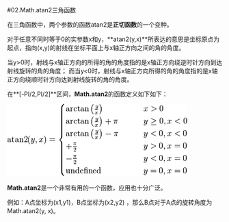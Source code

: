 #02.Math.atan2三角函数

在三角函数中，两个参数的函数atan2是**正切函数**的一个变种。

对于任意不同时等于0的实参数x和y，**atan2(y,x)**所表达的意思是坐标原点为起点，指向(x,y)的射线在坐标平面上与x轴正方向之间的角的角度。

当y\>0时，射线与x轴正方向的所得的角的角度指的是x轴正方向绕逆时针方向到达射线旋转的角的角度；
而当y\<0时，射线与x轴正方向所得的角的角度指的是x轴正方向绕顺时针方向达到射线旋转的角的角度。

在**[-PI/2,PI/2]**区间，**Math.atan2**的函数定义如下如下：

<img src="img/02-01.png" />

**Math.atan2**是一个非常有用的一个函数，应用也十分广泛。

例如：A点坐标为(x1,y1)，B点坐标为(x2,y2) ，那么B点对于A点的旋转角度为Math.atan2(y, x)。
